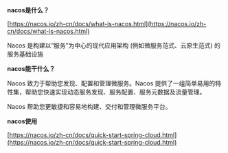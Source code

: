 **nacos是什么？**

[https://nacos.io/zh-cn/docs/what-is-nacos.html](https://nacos.io/zh-cn/docs/what-is-nacos.html)

 Nacos 是构建以“服务”为中心的现代应用架构 (例如微服务范式、云原生范式) 的服务基础设施

**nacos能干什么？**

Nacos 致力于帮助您发现、配置和管理微服务。Nacos 提供了一组简单易用的特性集，帮助您快速实现动态服务发现、服务配置、服务元数据及流量管理。

Nacos 帮助您更敏捷和容易地构建、交付和管理微服务平台。

**nacos使用**

[https://nacos.io/zh-cn/docs/quick-start-spring-cloud.html](https://nacos.io/zh-cn/docs/quick-start-spring-cloud.html)

